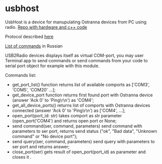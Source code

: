 # usbhost

UsbHost is a device for manupulating Ostranna devices from PC using radio. 
[Repo with hardware and c++ code](https://github.com/Kreyl/UsbHost)


Protocol described [here](https://docs.google.com/document/d/1Enq7OxXN71MnZqI4T44DpILLiYlTNmURxSFmcvyZTgg/)

[List of commands](https://docs.google.com/document/d/1xTNT9nXQbrqk0kijIyspimRIQRoJOtMbkZyYuiGS3eA/) in Russian

USB2Radio devices displays itself as virtual COM-port, you may user Terminal app to send commands or send commands from your code to serial port object for example with this module. 

Commands list:

* get_port_list() function returns list of available comports as ['COM3', 'COM5', 'COM20' ...];
* get_device_port function returns first found port with Ostranna device (answer 'Ack 0' to 'Ping\r\n') as 'COM4';
* get_all_device_ports() returns list of comports with Ostranna devices connected (answer 'Ack 0' to 'Ping\r\n') as ['COM4', ...];
* open_port(port_id: str) takes comport as str parameter (open_port('COM4') and returns open port or None;
* send command(ser, command, parameters) send command with parameters to ser port, returns send status ("ok", "Bad data", "Unknown command" or "No device port");
* send query(ser, command, parameters) send query with parameters to ser port and returns answer;
* close_port(ser) gets result of open_port(port_id) as parameter and closes it .
